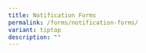 ```yaml
---
title: Notification Forms
permalink: /forms/notification-forms/
variant: tiptap
description: ""
---
```

